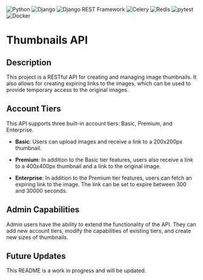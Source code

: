 ![Python](https://img.shields.io/badge/-Python-3776AB?style=flat-square&logo=python&logoColor=white)
![Django](https://img.shields.io/badge/-Django-092E20?style=flat-square&logo=django&logoColor=white)
![Django REST Framework](https://img.shields.io/badge/-Django%20REST%20Framework-092E20?style=flat-square&logo=django&logoColor=white)
![Celery](https://img.shields.io/badge/-Celery-37814A?style=flat-square&logo=celery&logoColor=white)
![Redis](https://img.shields.io/badge/-Redis-DC382D?style=flat-square&logo=redis&logoColor=white)
![pytest](https://img.shields.io/badge/-pytest-0A9EDC?style=flat-square&logo=pytest&logoColor=white)
![Docker](https://img.shields.io/badge/-Docker-2496ED?style=flat-square&logo=docker&logoColor=white)

# Thumbnails API

## Description

This project is a RESTful API for creating and managing image thumbnails. It also allows for creating expiring links to the images, which can be used to provide temporary access to the original images.

## Account Tiers

This API supports three built-in account tiers: Basic, Premium, and Enterprise.

- **Basic**: Users can upload images and receive a link to a 200x200px thumbnail.

- **Premium**: In addition to the Basic tier features, users also receive a link to a 400x400px thumbnail and a link to the original image.

- **Enterprise**: In addition to the Premium tier features, users can fetch an expiring link to the image. The link can be set to expire between 300 and 30000 seconds.

## Admin Capabilities

Admin users have the ability to extend the functionality of the API. They can add new account tiers, modify the capabilities of existing tiers, and create new sizes of thumbnails.

## Future Updates

This README is a work in progress and will be updated.
